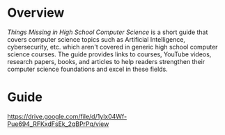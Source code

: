 # Overview
_Things Missing in High School Computer Science_ is a short guide that covers computer science topics such as Artificial Intelligence, cybersecurity, etc. which aren't covered in generic high school computer science courses. The guide provides links to courses, YouTube videos, research papers, books, and articles to help readers strengthen their computer science foundations and excel in these fields.
# Guide
https://drive.google.com/file/d/1ylx04Wf-Pue694_RFKxdFsEk_2qBPrPq/view

